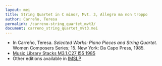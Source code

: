 ```yaml
---
layout: mei
title: String Quartet in C minor, Mvt. 3, Allegro ma non troppo
author: Carreño, Teresa
permalink: /carreno-string_quartet_mvt3/
document: carreno_string_quartet_mvt3.mei
---
```


- In Carreño, Teresa. *Selected Works: Piano Pieces and String Quartet.* Women Composers Series; 15. New York: Da Capo Press, 1985.
- <a href="https://tufts-primo.hosted.exlibrisgroup.com/permalink/f/bnf7qa/01TUN_ALMA21106777390003851" target="_blank">Music Library Stacks M3.1.C27 I55 1985</a>
- Other editions available in <a href="https://imslp.org/wiki/String_Quartet_(Carre%C3%B1o%2C_Teresa)" target="_blank">IMSLP</a>
